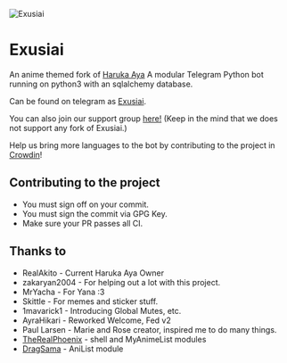 ![Exusiai](https://images4.alphacoders.com/102/1025384.jpg)
# Exusiai

An anime themed fork of [Haruka Aya](https://gitlab.com/HarukaNetwork/OSS/HarukaAya)
A modular Telegram Python bot running on python3 with an sqlalchemy database.

Can be found on telegram as [Exusiai](https://t.me/TheRealExusiaibot).


You can also join our support group [here!](https://t.me/TheRealExusiaibot)
(Keep in the mind that we does not support any fork of Exusiai.)

Help us bring more languages to the bot by contributing to the project in [Crowdin](https://crowdin.com/project/haruka)!

## Contributing to the project
* You must sign off on your commit.
* You must sign the commit via GPG Key.
* Make sure your PR passes all CI.

## Thanks to
* RealAkito - Current Haruka Aya Owner
* zakaryan2004 - For helping out a lot with this project.
* MrYacha - For Yana :3
* Skittle - For memes and sticker stuff.
* 1mavarick1 - Introducing Global Mutes, etc.
* AyraHikari - Reworked Welcome, Fed v2
* Paul Larsen - Marie and Rose creator, inspired me to do many things.
* [TheRealPhoenix](https://github.com/rsktg) - shell and MyAnimeList modules
* [DragSama](https://github.com/dragsama) - AniList module

